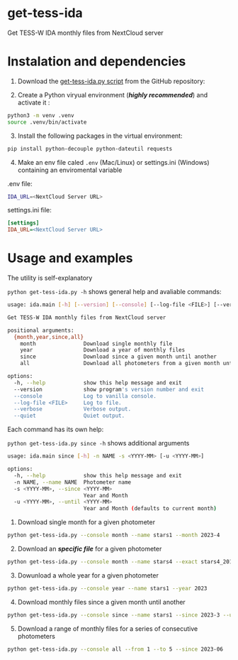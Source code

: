 # get-tess-ida
Get TESS-W IDA monthly files from NextCloud server

# Instalation and dependencies

1. Download the [get-tess-ida.py script]() from the GitHub repository:


2. Create a Python viryual environment (***highly recommended***) and activate it :

```bash
python3 -m venv .venv
source .venv/bin/activate
```

3. Install the following packages in the virtual environment:

```bash
pip install python-decouple python-dateutil requests
```

4. Make an env file caled `.env` (Mac/Linux) or settings.ini (Windows) containing an enviromental variable

.env file:

```bash
IDA_URL=<NextCloud Server URL>
```

settings.ini file:

```ini
[settings]
IDA_URL=<NextCloud Server URL>
```

# Usage and examples

The utility is self-explanatory

`python get-tess-ida.py -h` shows general help and avaliable commands:

```bash
usage: ida.main [-h] [--version] [--console] [--log-file <FILE>] [--verbose | --quiet] {month,year,since,all} ...

Get TESS-W IDA monthly files from NextCloud server

positional arguments:
  {month,year,since,all}
    month               Download single monthly file
    year                Download a year of monthly files
    since               Download since a given month until another
    all                 Download all photometers from a given month until another

options:
  -h, --help            show this help message and exit
  --version             show program's version number and exit
  --console             Log to vanilla console.
  --log-file <FILE>     Log to file.
  --verbose             Verbose output.
  --quiet               Quiet output.

```

Each command has its own help:

`python get-tess-ida.py since -h` shows additional arguments

```bash
usage: ida.main since [-h] -n NAME -s <YYYY-MM> [-u <YYYY-MM>]

options:
  -h, --help            show this help message and exit
  -n NAME, --name NAME  Photometer name
  -s <YYYY-MM>, --since <YYYY-MM>
                        Year and Month
  -u <YYYY-MM>, --until <YYYY-MM>
                        Year and Month (defaults to current month)
```

1. Download single month for a given photometer
```bash
python get-tess-ida.py --console month --name stars1 --month 2023-4
```

2. Download an ***specific file*** for a given photometer
```bash
python get-tess-ida.py --console month --name stars4 --exact stars4_2016-09_2.dat
```

3. Dowunload a whole year for a given photometer
```bash
python get-tess-ida.py --console year --name stars1 --year 2023
```

4. Download monthly files since a given month until another
```bash
python get-tess-ida.py --console since --name stars1 --since 2023-3 --until 2023-06
```

5. Download a range of monthly files for a series of consecutive photometers
```bash
python get-tess-ida.py --console all --from 1 --to 5 --since 2023-06
```